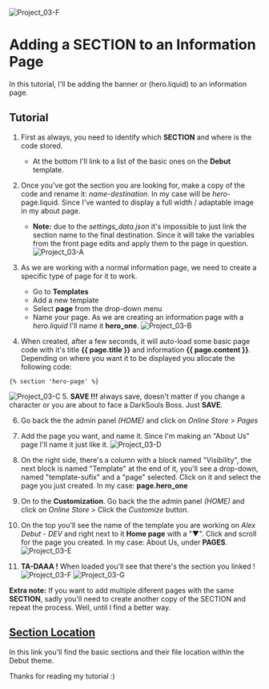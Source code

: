 ![Project_03-F](https://github.com/taftera/shopify-help/blob/master/sections/tutorial/screenshots/gh-display_03_f.jpg)
# Adding a SECTION to an Information Page

In this tutorial, I'll be adding the banner or (hero.liquid) to an information page.

Tutorial 
------
1. First as always, you need to identify which **SECTION** and where is the code stored. 
   - At the bottom I'll link to a list of the basic ones on the **Debut** template.
   
2. Once you've got the section you are looking for, make a copy of the code and rename it: *name*-*destination*. In my case will be *hero*-page.liquid. Since I've wanted to display a full width / adaptable image in my about page.
   - **Note:** due to the *settings_data.json* it's impossible to just link the section name to the final destination. Since it will take the variables from the front page edits and apply them to the page in question.
![Project_03-A](https://github.com/taftera/shopify-help/blob/master/sections/tutorial/screenshots/gh-display_03_a.jpg)

3. As we are working with a normal information page, we need to create a specific type of page for it to work. 
   - Go to **Templates**
   - Add a new template
   - Select **page** from the drop-down menu
   - Name your page. As we are creating an information page with a *hero.liquid* I'll name it **hero_one**.
![Project_03-B](https://github.com/taftera/shopify-help/blob/master/sections/tutorial/screenshots/gh-display_03_b.jpg)

4. When created, after a few seconds, it will auto-load some basic page code with it's title **{{ page.title }}** and information **{{ page.content }}**. Depending on where you want it to be displayed you allocate the following code:
```
{% section 'hero-page' %}
```
![Project_03-C](https://github.com/taftera/shopify-help/blob/master/sections/tutorial/screenshots/gh-display_03_c.jpg)
5. **SAVE !!!** always save, doesn't matter if you change a character or you are about to face a DarkSouls Boss. Just **SAVE**.

6. Go back the the admin panel *(HOME)* and click on *Online Store* > *Pages*

7. Add the page you want, and name it. Since I'm making an "About Us" page I'll name it just like it.
![Project_03-D](https://github.com/taftera/shopify-help/blob/master/sections/tutorial/screenshots/gh-display_03_d.jpg)

8. On the right side, there's a column with a block named "Visibility", the next block is named "Template" at the end of it, you'll see a drop-down, named "template-sufix" and a "page" selected. Click on it and select the page you just created. In my case: **page.hero_one**

9. On to the **Customization**. Go back the the admin panel *(HOME)* and click on *Online Store* > Click the *Customize* button.

10. On the top you'll see the name of the template you are working on *Alex Debut - DEV* and right next to it **Home page** with a "▼". Click and scroll for the page you created. In my case: About Us, under **PAGES**.
![Project_03-E](https://github.com/taftera/shopify-help/blob/master/sections/tutorial/screenshots/gh-display_03_e.jpg)

11. **TA-DAAA !** When loaded you'll see that there's the section you linked !
![Project_03-F](https://github.com/taftera/shopify-help/blob/master/sections/tutorial/screenshots/gh-display_03_f.jpg)
![Project_03-G](https://github.com/taftera/shopify-help/blob/master/sections/tutorial/screenshots/gh-display_03_g.jpg)

**Extra note:** If you want to add multiple diferent pages with the same **SECTION**, sadly you'll need to create another copy of the SECTION and repeat the process. Well, until I find a better way.

[Section Location](https://github.com/taftera/shopify-help/blob/master/sections/tutorial/section-location.md)
------
In this link you'll find the basic sections and their file location within the Debut theme.

Thanks for reading my tutorial :)
